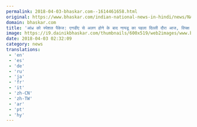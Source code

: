 ```yaml
---
permalink: 2018-04-03-bhaskar.com--1614461658.html
original: https://www.bhaskar.com/indian-national-news-in-hindi/news/NAT-NAN-HDLN-chandrababu-naidu-delhi-visit-third-front-special-package-news-and-updates-5843548-NOR.html
domain: bhaskar.com
title: 'आंध्र को स्पेशल पैकेज: एनडीए से अलग होने के बाद नायडू का पहला दिल्ली दौरा आज, विपक्ष को एकजुट करेंगे'
image: https://i9.dainikbhaskar.com/thumbnails/600x519/web2images/www.bhaskar.com/2018/04/03/chandrababu-naidu-f_15227.jpg
date: 2018-04-03 02:32:09
category: news
translations: 
 - 'en'
 - 'es'
 - 'de'
 - 'ru'
 - 'ja'
 - 'fr'
 - 'it'
 - 'zh-CN'
 - 'zh-TW'
 - 'ar'
 - 'pt'
 - 'hy'
---
```


